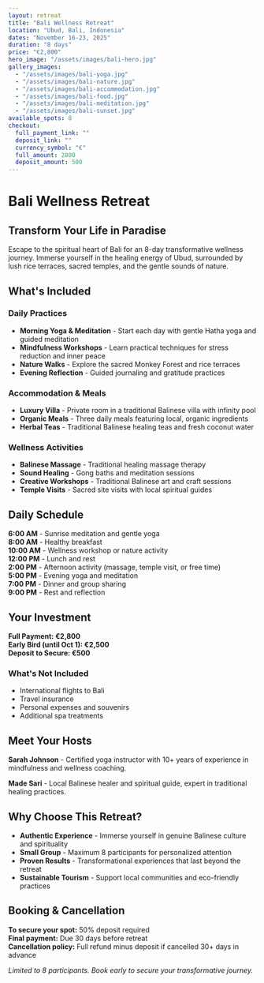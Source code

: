 ```yaml
---
layout: retreat
title: "Bali Wellness Retreat"
location: "Ubud, Bali, Indonesia"
dates: "November 16-23, 2025"
duration: "8 days"
price: "€2,800"
hero_image: "/assets/images/bali-hero.jpg"
gallery_images:
  - "/assets/images/bali-yoga.jpg"
  - "/assets/images/bali-nature.jpg"
  - "/assets/images/bali-accommodation.jpg"
  - "/assets/images/bali-food.jpg"
  - "/assets/images/bali-meditation.jpg"
  - "/assets/images/bali-sunset.jpg"
available_spots: 8
checkout:
  full_payment_link: ""
  deposit_link: ""
  currency_symbol: "€"
  full_amount: 2800
  deposit_amount: 500
---
```


# Bali Wellness Retreat

## Transform Your Life in Paradise

Escape to the spiritual heart of Bali for an 8-day transformative wellness journey. Immerse yourself in the healing energy of Ubud, surrounded by lush rice terraces, sacred temples, and the gentle sounds of nature.

## What's Included

### Daily Practices
- **Morning Yoga & Meditation** - Start each day with gentle Hatha yoga and guided meditation
- **Mindfulness Workshops** - Learn practical techniques for stress reduction and inner peace
- **Nature Walks** - Explore the sacred Monkey Forest and rice terraces
- **Evening Reflection** - Guided journaling and gratitude practices

### Accommodation & Meals
- **Luxury Villa** - Private room in a traditional Balinese villa with infinity pool
- **Organic Meals** - Three daily meals featuring local, organic ingredients
- **Herbal Teas** - Traditional Balinese healing teas and fresh coconut water

### Wellness Activities
- **Balinese Massage** - Traditional healing massage therapy
- **Sound Healing** - Gong baths and meditation sessions
- **Creative Workshops** - Traditional Balinese art and craft sessions
- **Temple Visits** - Sacred site visits with local spiritual guides

## Daily Schedule

**6:00 AM** - Sunrise meditation and gentle yoga  
**8:00 AM** - Healthy breakfast  
**10:00 AM** - Wellness workshop or nature activity  
**12:00 PM** - Lunch and rest  
**2:00 PM** - Afternoon activity (massage, temple visit, or free time)  
**5:00 PM** - Evening yoga and meditation  
**7:00 PM** - Dinner and group sharing  
**9:00 PM** - Rest and reflection  

## Your Investment

**Full Payment: €2,800**  
**Early Bird (until Oct 1): €2,500**  
**Deposit to Secure: €500**

### What's Not Included
- International flights to Bali
- Travel insurance
- Personal expenses and souvenirs
- Additional spa treatments

## Meet Your Hosts

**Sarah Johnson** - Certified yoga instructor with 10+ years of experience in mindfulness and wellness coaching.

**Made Sari** - Local Balinese healer and spiritual guide, expert in traditional healing practices.

## Why Choose This Retreat?

- **Authentic Experience** - Immerse yourself in genuine Balinese culture and spirituality
- **Small Group** - Maximum 8 participants for personalized attention
- **Proven Results** - Transformational experiences that last beyond the retreat
- **Sustainable Tourism** - Support local communities and eco-friendly practices

## Booking & Cancellation

**To secure your spot:** 50% deposit required  
**Final payment:** Due 30 days before retreat  
**Cancellation policy:** Full refund minus deposit if cancelled 30+ days in advance

*Limited to 8 participants. Book early to secure your transformative journey.*
